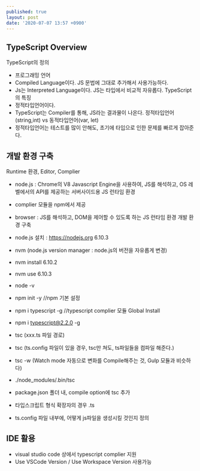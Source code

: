 ```yaml
---
published: true
layout: post
date: '2020-07-07 13:57 +0900'
---
```

## TypeScript Overview
TypeScript의 정의
- 프로그래밍 언어
- Compiled Language이다. JS 문법에 그대로 추가해서 사용가능하다.
- Js는 Interpreted Language이다. JS는 타입에서 비교적 자유롭다.
TypeScript의 특징
- 정적타입언어이다.
- TypeScript는 Compiler를 통해, JS라는 결과물이 나온다.
정적타입언어(string,int) vs 동적타입언어(var, let)
- 정적타입언어는 테스트를 많이 안해도, 초기에 타입으로 인한 문제를 빠르게 잡아준다.

## 개발 환경 구축
Runtime 환경, Editor, Complier
- node.js : Chrome의 V8 Javascript Engine을 사용하여, JS를 해석하고, OS 레벨에서의 API를 제공하는 서버사이드용 JS 런타임 환경
- complier 모듈을 npm에서 제공
- browser : JS를 해석하고, DOM을 제어할 수 있도록 하는 JS 런타임 환경
개발 환경 구축
- node.js 설치 : https://nodejs.org 6.10.3
- nvm (node.js version manager : node.js의 버전을 자유롭게 변경)
- nvm install 6.10.2
- nvm use 6.10.3
- node -v
- npm init -y			    //npm 기본 설정
- npm i typescript -g	    //typescript complier 모듈 Global Install
- npm i typescript@2.2.0 -g 
- tsc (xxx.ts 파일 경로)
- tsc (ts.config 파일이 있을 경우, tsc만 쳐도, ts파일들을 컴파일 해준다.)
- tsc -w (Watch mode 자동으로 변화를 Compile해주는 것, Gulp 모듈과 비슷하다)

- ./node_modules/.bin/tsc
- package.json 폴더 내, compile option에 tsc 추가
- 타입스크립트 형식 확장자의 경우 .ts 
- ts.config 파일 내부에, 어떻게 js파일을 생성시킬 것인지 정의

## IDE 활용
- visual studio code 상에서 typescript complier 지원
- Use VSCode Version / Use Workspace Version 사용가능



